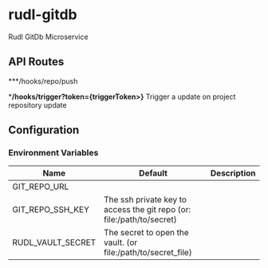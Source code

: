 # rudl-gitdb
Rudl GitDb Microservice



## API Routes

***/hooks/repo/push

***/hooks/trigger?token={triggerToken>}**
Trigger a update on project repository update

## Configuration

### Environment Variables

| Name                  | Default      | Description     |
|-----------------------|--------------|-----------------|
| GIT_REPO_URL          |
| GIT_REPO_SSH_KEY      | The ssh private key to access the git repo (or: file:/path/to/secret) |
| RUDL_VAULT_SECRET     | The secret to open the vault. (or file:/path/to/secret_file) |
